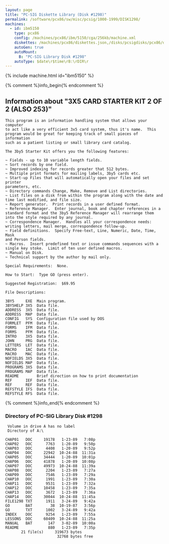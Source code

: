 ```yaml
---
layout: page
title: "PC-SIG Diskette Library (Disk #1298)"
permalink: /software/pcx86/sw/misc/pcsig/1000-1999/DISK1298/
machines:
  - id: ibm5150
    type: pcx86
    config: /machines/pcx86/ibm/5150/cga/256kb/machine.xml
    diskettes: /machines/pcx86/diskettes.json,/disks/pcsigdisks/pcx86/diskettes.json
    autoGen: true
    autoMount:
      B: "PC-SIG Library Disk #1298"
    autoType: $date\r$time\rB:\rDIR\r
---
```


{% include machine.html id="ibm5150" %}

{% comment %}info_begin{% endcomment %}

## Information about "3X5 CARD STARTER KIT 2 OF 2 (ALSO 253)"

    This program is an information handling system that allows your computer
    to act like a very efficient 3x5 card system, thus it's name.  This
    program would be great for keeping track of small pieces of information
    such as a patient listing or small library card catalog.
    
    The 3by5 Starter Kit offers you the following features:
    
    ~ Fields - up to 10 variable length fields.
    ~ Sort records by one field.
    ~ Improved indexing for records greater that 512 bytes.
    ~ Multiple print formats for mailing labels, 3by5 cards etc.
    ~ Start-up Files that will automatically open your files and set printer
    parameters, etc.
    ~ Directory commands Change, Make, Remove and List directories.
    ~ List files on a disk from within the program along with the date and
    time last modified, and file size.
    ~ Report generator.  Print records in a user defined format.
    ~ Reference Manager.  Enter journal, book and chapter references in a
    standard format and the 3by5 Reference Manager will rearrange them
    into the style required by any journal.
    ~ Correspondence Manager.  Handles all your correspondence needs:
    writing letters, mail merge, correspondence follow-up.
    ~ Field definitions.  Specify Free-text, Line, Numeric, Date, Time, Mask
    and Person fields.
    ~ Macros.  Insert predefined text or issue commands sequences with a
    single key stoke.  Limit of ten user defined macros.
    ~ Manual on Disk.
    ~ Technical support by the author by mail only.
    
    Special Requirements:  None.
    
    How to Start:  Type GO (press enter).
    
    Suggested Registration:  $69.95
    
    File Descriptions:
    
    3BY5     EXE  Main program.
    3BY5HELP 3X5  Data file.
    ADDRESS  3X5  Data file.
    ADDRESS  MAP  Data file.
    CONFIG   SYS  Configuration file used by DOS
    FORMLET  PFM  Data file.
    FORMS    IFM  Data file.
    FORMS    PFM  Data file.
    INTRO    3X5  Data file.
    JOHN     PRG  Data file.
    LETTERS  LET  Data file.
    MACRO    IAC  Data file.
    MACRO    MAC  Data file.
    NOFIELDS 3X5  Data file.
    NOFIELDS MAP  Data file.
    PROGRAMS 3X5  Data file.
    PROGRAMS MAP  Data file.
    README        Brief direction on how to print documentation
    REF      IEF  Data file.
    REF      REF  Data file.
    REFSTYLE IFS  Data file.
    REFSTYLE RFS  Data file.
{% comment %}info_end{% endcomment %}


### Directory of PC-SIG Library Disk #1298

     Volume in drive A has no label
     Directory of A:\

    CHAP01   DOC     19178   1-23-89   7:08p
    CHAP02   DOC      7763   1-20-89   9:50p
    CHAP03   DOC      4408   1-20-89   9:52p
    CHAP04   DOC     22942  10-24-88  11:31a
    CHAP05   DOC     34444   1-20-89  10:01p
    CHAP06   DOC     41878   1-20-89  10:08p
    CHAP07   DOC     49973  10-24-88  11:39a
    CHAP08   DOC      2204   1-23-89   7:27a
    CHAP09   DOC      7546   1-23-89   7:29a
    CHAP10   DOC      1991   1-23-89   7:30a
    CHAP11   DOC      9531   1-23-89   7:32a
    CHAP12   DOC     10458   1-23-89   7:35a
    CHAP13   DOC      3672   1-23-89   7:36a
    CHAP14   DOC     30044  10-24-88  11:45a
    FILE1298 TXT      1911   3-24-89   9:42a
    GO       BAT        38  10-19-87   3:56p
    GO       TXT      1002   3-24-89   9:42a
    INDEX    DOC      9254   1-23-89   7:55a
    LESSONS  DOC     60409  10-24-88  11:25a
    MANUAL   BAT       147   3-02-89  10:00a
    README             880   1-23-89   7:35p
           21 file(s)     319673 bytes
                           32768 bytes free

